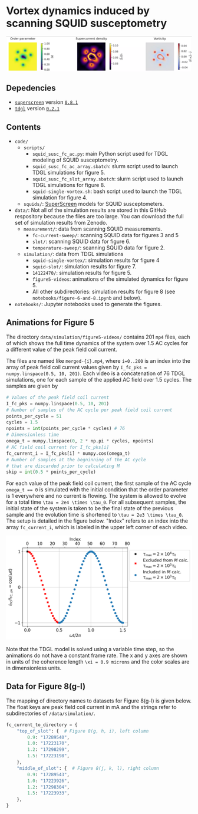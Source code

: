 # Vortex dynamics induced by scanning SQUID susceptometry

![Vortex dynamics](dynamics.webp)

## Depedencies
- [`superscreen`](https://github.com/loganbvh/superscreen) version [`0.8.1`](https://pypi.org/project/superscreen/0.8.1/)
- [`tdgl`](https://github.com/loganbvh/py-tdgl) version [`0.2.1`](https://pypi.org/project/tdgl/0.2.1/)

## Contents
- `code/`
  - `scripts/`
    - `squid_susc_fc_ac.py`: main Python script used for TDGL modeling of SQUID susceptometry.
    - `squid_susc_fc_ac_array.sbatch`: slurm script used to launch TDGL simulations for figure 5.
    - `squid_susc_fc_slot_array.sbatch`: slurm script used to launch TDGL simulations for figure 8.
    - `squid-single-vortex.sh`: bash script used to launch the TDGL simulation for figure 4.
  - `squids/`: [SuperScreen](https://github.com/loganbvh/superscreen) models for SQUID susceptometers.
- `data/`: Not all of the simulation results are stored in this GitHub respository because the files are too large. You can download the full set of simulation results from Zenodo.
  - `measurement/`: data from scanning SQUID measurements.
    - `fc-current-sweep/`: scanning SQUID data for figures 3 and 5
    - `slot/`: scanning SQUID data for figure 6.
    - `temperature-sweep/`: scanning SQUID data for figure 2.
  - `simulation/`: data from TDGL simulations
    - `squid-single-vortex/`: simulation results for figure 4
    - `squid-slot/`: simulation results for figure 7.
    - `14122470/`: simulation results for figure 5.
    - `figure5-videos`: animations of the simulated dynamics for figure 5.
    - All other subdirectories: simulation results for figure 8 (see `notebooks/figure-6-and-8.ipynb` and below).
- `notebooks/`: Jupyter notebooks used to generate the figures.

## Animations for Figure 5

The directory `data/simulation/figure5-videos/` contains 201 `mp4` files, each of which shows the full time dynamics of the system over 1.5 AC cycles for a different value of the peak field coil current.

The files are named like `merged-{i}.mp4`, where `i=0..200` is an index into the array of peak field coil current values given by `I_fc_pks = numpy.linspace(0.5, 10, 201)`. Each video is a concatenation of 76 TDGL simulations, one for each sample of the applied AC field over 1.5 cycles. The samples are given by

```python
# Values of the peak field coil current
I_fc_pks = numpy.linspace(0.5, 10, 201)
# Number of samples of the AC cycle per peak field coil current
points_per_cycle = 51
cycles = 1.5
npoints = int(points_per_cycle * cycles) # 76
# Dimensionless time
omega_t = numpy.linspace(0, 2 * np.pi * cycles, npoints)
# AC field coil current for I_fc_pks[i]
fc_current_i = I_fc_pks[i] * numpy.cos(omega_t)
# Number of samples at the begninning of the AC cycle
# that are discarded prior to calculating M
skip = int(0.5 * points_per_cycle)
```

For each value of the peak field coil current, the first sample of the AC cycle `omega_t == 0` is simulated with the initial condition that the order parameter is 1 everywhere and no current is flowing. The system is allowed to evolve for a total time `\tau = 2e4 \times \tau_0`. For all subsequent samples, the initial state of the system is taken to be the final state of the previous sample and the evolution time is shortened to `\tau = 2e3 \times \tau_0`. The setup is detailed in the figure below. "Index" refers to an index into the array `fc_current_i`, which is labeled in the upper left corner of each video.

![Simulation schematic](data/ac-cycle.png)

Note that the TDGL model is solved using a variable time step, so the animations do not have a constant frame rate. The x and y axes are shown in units of the coherence length `\xi = 0.9 microns` and the color scales are in dimensionless units.

## Data for Figure 8(g-l)

The mapping of directory names to datasets for Figure 8(g-l) is given below. The float keys are peak field coil current in mA and the strings refer to subdirectories of `/data/simulation/`.

```python
fc_current_to_directory = {
    "top_of_slot": {  # Figure 8(g, h, i), left column
        0.9: "17289540",
        1.0: "17223170",
        1.2: "17298299",
        1.5: "17223198",
    },
    "middle_of_slot": {  # Figure 8(j, k, l), right column
        0.9: "17289543",
        1.0: "17223926",
        1.2: "17298304",
        1.5: "17223933",
    },
}
```